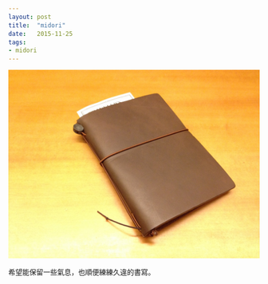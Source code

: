 ```yaml
---
layout: post
title:  "midori"
date:   2015-11-25
tags:
- midori
---
```


![midori](/assets/media/2015-11-25-midori.jpg)

希望能保留一些氣息，也順便練練久違的書寫。
